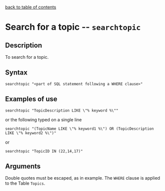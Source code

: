 [back to table of contents](/index.md)
# Search for a topic -- `searchtopic`
## Description
To search for a topic.
## Syntax
`searchtopic "<part of SQL statement following a WHERE clause>"`
## Examples of use
```
searchtopic "TopicDescription LIKE \"% keyword %\""
```
or the following typed on a single line
```
searchtopic "(TopicName LIKE \"% keyword1 %\") OR (TopicDescription LIKE \"% keyword2 %\")"
```
or
```
searchtopic "TopicID IN (22,14,17)"
```
## Arguments
Double quotes must be escaped, as in example.
The `WHERE` clause is applied to the Table `Topics`.
